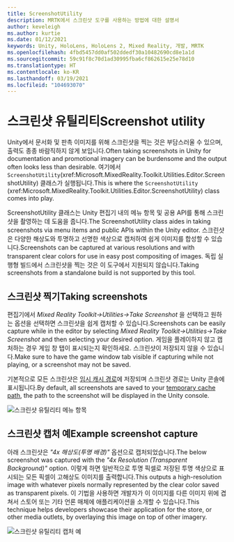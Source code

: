 ```yaml
---
title: ScreenshotUtility
description: MRTK에서 스크린샷 도구를 사용하는 방법에 대한 설명서
author: keveleigh
ms.author: kurtie
ms.date: 01/12/2021
keywords: Unity, HoloLens, HoloLens 2, Mixed Reality, 개발, MRTK
ms.openlocfilehash: 4fbd5457dd0af502ddedf30a10482690cd8e1a1d
ms.sourcegitcommit: 59c91f8c70d1ad30995fba6cf862615e25e78d10
ms.translationtype: HT
ms.contentlocale: ko-KR
ms.lasthandoff: 03/19/2021
ms.locfileid: "104693070"
---
```

# <a name="screenshot-utility"></a><span data-ttu-id="041b5-104">스크린샷 유틸리티</span><span class="sxs-lookup"><span data-stu-id="041b5-104">Screenshot utility</span></span>

<span data-ttu-id="041b5-105">Unity에서 문서화 및 판촉 이미지를 위해 스크린샷을 찍는 것은 부담스러울 수 있으며, 출력도 종종 바람직하지 않게 보입니다.</span><span class="sxs-lookup"><span data-stu-id="041b5-105">Often taking screenshots in Unity for documentation and promotional imagery can be burdensome and the output often looks less than desirable.</span></span> <span data-ttu-id="041b5-106">여기에서 `ScreenshotUtility`(xref:Microsoft.MixedReality.Toolkit.Utilities.Editor.ScreenshotUtility) 클래스가 실행됩니다.</span><span class="sxs-lookup"><span data-stu-id="041b5-106">This is where the `ScreenshotUtility` (xref:Microsoft.MixedReality.Toolkit.Utilities.Editor.ScreenshotUtility) class comes into play.</span></span>

<span data-ttu-id="041b5-107">ScreenshotUtility 클래스는 Unity 편집기 내의 메뉴 항목 및 공용 API를 통해 스크린샷을 촬영하는 데 도움을 줍니다.</span><span class="sxs-lookup"><span data-stu-id="041b5-107">The ScreenshotUtility class aides in taking screenshots via menu items and public APIs within the Unity editor.</span></span> <span data-ttu-id="041b5-108">스크린샷은 다양한 해상도와 투명하고 선명한 색상으로 캡처하여 쉽게 이미지를 합성할 수 있습니다.</span><span class="sxs-lookup"><span data-stu-id="041b5-108">Screenshots can be captured at various resolutions and with transparent clear colors for use in easy post compositing of images.</span></span> <span data-ttu-id="041b5-109">독립 실행형 빌드에서 스크린샷을 찍는 것은 이 도구에서 지원되지 않습니다.</span><span class="sxs-lookup"><span data-stu-id="041b5-109">Taking screenshots from a standalone build is not supported by this tool.</span></span>

## <a name="taking-screenshots"></a><span data-ttu-id="041b5-110">스크린샷 찍기</span><span class="sxs-lookup"><span data-stu-id="041b5-110">Taking screenshots</span></span>

<span data-ttu-id="041b5-111">편집기에서 *Mixed Reality Toolkit->Utilities->Take Screenshot* 을 선택하고 원하는 옵션을 선택하면 스크린샷을 쉽게 캡처할 수 있습니다.</span><span class="sxs-lookup"><span data-stu-id="041b5-111">Screenshots can be easily capture while in the editor by selecting *Mixed Reality Toolkit->Utilities->Take Screenshot* and then selecting your desired option.</span></span> <span data-ttu-id="041b5-112">게임을 플레이하지 않고 캡처하는 경우 게임 창 탭이 표시되는지 확인하세요. 스크린샷이 저장되지 않을 수 있습니다.</span><span class="sxs-lookup"><span data-stu-id="041b5-112">Make sure to have the game window tab visible if capturing while not playing, or a screenshot may not be saved.</span></span>

<span data-ttu-id="041b5-113">기본적으로 모든 스크린샷은 [임시 캐시 경로](https://docs.unity3d.com/ScriptReference/Application-temporaryCachePath.html)에 저장되며 스크린샷 경로는 Unity 콘솔에 표시됩니다.</span><span class="sxs-lookup"><span data-stu-id="041b5-113">By default, all screenshots are saved to your [temporary cache path](https://docs.unity3d.com/ScriptReference/Application-temporaryCachePath.html), the path to the screenshot will be displayed in the Unity console.</span></span>

![스크린샷 유틸리티 메뉴 항목](../images/screenshot-utility/MRTK_ScreenshotUtility_Menu_Item.png)

## <a name="example-screenshot-capture"></a><span data-ttu-id="041b5-115">스크린샷 캡처 예</span><span class="sxs-lookup"><span data-stu-id="041b5-115">Example screenshot capture</span></span>

<span data-ttu-id="041b5-116">아래 스크린샷은 *"4x 해상도(투명 배경)"* 옵션으로 캡처되었습니다.</span><span class="sxs-lookup"><span data-stu-id="041b5-116">The below screenshot was captured with the *"4x Resolution (Transparent Background)"* option.</span></span> <span data-ttu-id="041b5-117">이렇게 하면 일반적으로 투명 픽셀로 저장된 투명 색상으로 표시되는 모든 픽셀이 고해상도 이미지를 출력합니다.</span><span class="sxs-lookup"><span data-stu-id="041b5-117">This outputs a high-resolution image with whatever pixels normally represented by the clear color saved as transparent pixels.</span></span> <span data-ttu-id="041b5-118">이 기법을 사용하면 개발자가 이 이미지를 다른 이미지 위에 겹쳐서 스토어 또는 기타 언론 매체에 애플리케이션을 소개할 수 있습니다.</span><span class="sxs-lookup"><span data-stu-id="041b5-118">This technique helps developers showcase their application for the store, or other media outlets, by overlaying this image on top of other imagery.</span></span>

![스크린샷 유틸리티 캡처 예](../images/screenshot-utility/MRTK_ScreenshotUtility_Example_Capture.png)
